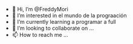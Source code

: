 - 👋 Hi, I’m @FreddyMori
- 👀 I’m interested in el mundo de la prograación
- 🌱 I’m currently learning a programar a full
- 💞️ I’m looking to collaborate on ...
- 📫 How to reach me ...

<!---
FreddyMori/FreddyMori is a ✨ special ✨ repository because its `README.md` (this file) appears on your GitHub profile.
You can click the Preview link to take a look at your changes.
--->
